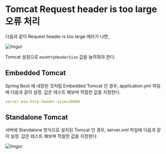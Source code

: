 # Tomcat Request header is too large 오류 처리

다음과 같이 Request header is too large 에러가 나면,

![Imgur](https://i.imgur.com/WuiBNBx.png)

Tomcat 설정으로 `maxHttpHeaderSize` 값을 늘려줘야 한다.

## Embedded Tomcat

Spring Boot 에 내장된 것처럼 Embedded Tomcat 인 경우, application.yml 파일에 다음과 같이 설정. 값은 테스트 해보며 적절한 값을 지정한다.

```yml
server.max-http-header-size=20000
```

## Standalone Tomcat

서버에 Standalone 방식으로 설치된 Tomcat 인 경우, server.xml 파일에 다음과 같이 설정. 값은 테스트 해보며 적절한 값을 지정한다.

![Imgur](https://i.imgur.com/74panf0.png)

